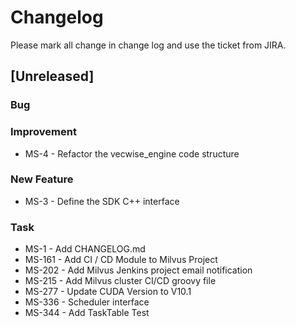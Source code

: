 # Changelog

Please mark all change in change log and use the ticket from JIRA.

## [Unreleased]

### Bug

### Improvement
- MS-4 - Refactor the vecwise_engine code structure

### New Feature
- MS-3 - Define the SDK C++ interface

### Task

- MS-1 - Add CHANGELOG.md
- MS-161 - Add CI / CD Module to Milvus Project
- MS-202 - Add Milvus Jenkins project email notification
- MS-215 - Add Milvus cluster CI/CD groovy file 
- MS-277 - Update CUDA Version to V10.1
- MS-336 - Scheduler interface
- MS-344 - Add TaskTable Test
